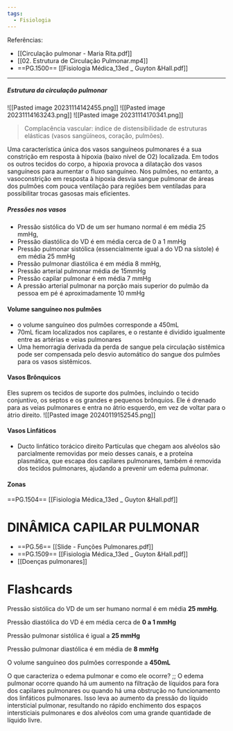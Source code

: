 ```yaml
---
tags:
  - Fisiologia
---
```

Referências: 
* [[Circulação pulmonar - Maria Rita.pdf]]
* [[02. Estrutura de Circulação Pulmonar.mp4]]
* ==PG.1500== [[Fisiologia Médica_13ed _ Guyton &Hall.pdf]]
---

##### Estrutura da circulação pulmonar
![[Pasted image 20231114142455.png]]
![[Pasted image 20231114163243.png]]
![[Pasted image 20231114170341.png]]

>Complacência vascular: índice de distensibilidade de estruturas elásticas (vasos sangüíneos, coração, pulmões).

Uma característica única dos vasos sanguíneos pulmonares é a sua constrição em resposta à hipoxia (baixo nível de O2) localizada. Em todos os outros tecidos do corpo, a hipoxia provoca a dilatação dos vasos sanguíneos para aumentar o fluxo sanguíneo. Nos pulmões, no entanto, a vasoconstrição em resposta à hipoxia desvia sangue pulmonar de áreas dos pulmões com pouca ventilação para regiões bem ventiladas para possibilitar trocas gasosas mais eficientes.
##### Pressões nos vasos
* Pressão sistólica do VD de um ser humano normal é em média 25 mmHg, 
* Pressão diastólica do VD é em média cerca de 0 a 1 mmHg 
* Pressão pulmonar sistólica (essencialmente igual a do VD na sístole) é em média 25 mmHg
* Pressão pulmonar diastólica é em média 8 mmHg, 
* Pressão arterial pulmonar média de 15mmHg 
* Pressão capilar pulmonar é em média 7 mmHg
* A pressão arterial pulmonar na porção mais superior do pulmão da pessoa em pé é aproximadamente 10 mmHg
#### Volume sanguíneo nos pulmões
* o volume sanguíneo dos pulmões corresponde a 450mL
* 70mL ficam localizados nos capilares, e o restante é dividido igualmente entre as artérias e veias pulmonares 
* Uma hemorragia derivada da perda de sangue pela circulação sistêmica pode ser compensada pelo desvio automático do sangue dos pulmões para os vasos sistêmicos.
#### Vasos Brônquicos
Eles suprem os tecidos de suporte dos pulmões, incluindo o tecido conjuntivo, os septos e os grandes e pequenos brônquios.
Ele é drenado para as veias pulmonares e entra no átrio esquerdo, em vez de voltar para o átrio direito.
![[Pasted image 20240119152545.png]]

#### Vasos Linfáticos
* Ducto linfático torácico direito
Partículas que chegam aos alvéolos são parcialmente removidas por meio desses canais, e a proteína plasmática, que escapa dos capilares pulmonares, também é removida dos tecidos pulmonares, ajudando a prevenir um edema pulmonar.
#### Zonas 
==PG.1504== [[Fisiologia Médica_13ed _ Guyton &Hall.pdf]]

# DINÂMICA CAPILAR PULMONAR
* ==PG.56== [[Slide - Funções Pulmonares.pdf]]
* ==PG.1509== [[Fisiologia Médica_13ed _ Guyton &Hall.pdf]]
* [[Doenças pulmonares]]

# Flashcards 

Pressão sistólica do VD de um ser humano normal é em média **25 mmHg**.
<!--SR:!2024-01-20,1,226-->

Pressão diastólica do VD é em média cerca de **0 a 1 mmHg**
<!--SR:!2024-01-20,1,226-->

Pressão pulmonar sistólica é igual a **25 mmHg**
<!--SR:!2024-01-20,1,230-->

Pressão pulmonar diastólica é em média de **8 mmHg**
<!--SR:!2024-01-20,1,230-->

O volume sanguíneo dos pulmões corresponde a **450mL**
<!--SR:!2024-01-22,3,250-->

O que caracteriza o edema pulmonar e como ele ocorre? ;; O edema pulmonar ocorre quando há um aumento na filtração de líquidos para fora dos capilares pulmonares ou quando há uma obstrução no funcionamento dos linfáticos pulmonares. Isso leva ao aumento da pressão do líquido intersticial pulmonar, resultando no rápido enchimento dos espaços intersticiais pulmonares e dos alvéolos com uma grande quantidade de líquido livre.
<!--SR:!2024-01-22,3,250-->



[^1]: 
[^2]: 